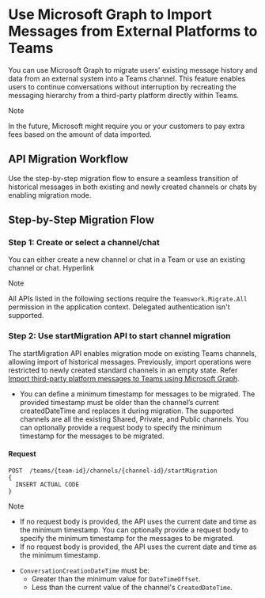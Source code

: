 
# Use Microsoft Graph to Import Messages from External Platforms to Teams

You can use Microsoft Graph to migrate users' existing message history and data from an external system into a Teams channel. This feature enables users to continue conversations without interruption by recreating the messaging hierarchy from a third-party platform directly within Teams.

> [!NOTE]
> In the future, Microsoft might require you or your customers to pay extra fees based on the amount of data imported.

## API Migration Workflow
Use the step-by-step migration flow to ensure a seamless transition of historical messages in both existing and newly created channels or chats by enabling migration mode.

## Step-by-Step Migration Flow
### Step 1: Create or select a channel/chat
You can either create a new channel or chat in a Team or use an existing channel or chat.<insert cross reference on creating a new channel> Hyperlink

> [!NOTE]
> All APIs listed in the following sections require the `Teamswork.Migrate.All` permission in the application context. Delegated authentication isn't supported.

### Step 2: Use startMigration API to start channel migration 
The startMigration API enables migration mode on existing Teams channels, allowing import of historical messages. Previously, import operations were restricted to newly created standard channels in an empty state. Refer [Import third-party platform messages to Teams using Microsoft Graph](#https://learn.microsoft.com/en-us/microsoftteams/platform/graph-api/import-messages/import-external-messages-to-teams).

* You can define a minimum timestamp for messages to be migrated. The provided timestamp must be older than the channel’s current createdDateTime and replaces it during migration. The supported channels are all the existing Shared, Private, and Public channels. You can optionally provide a request body to specify the minimum timestamp for the messages to be migrated.

#### Request

```http
POST  /teams/{team-id}/channels/{channel-id}/startMigration
{
  INSERT ACTUAL CODE
}
```
> [!NOTE]
> * If no request body is provided, the API uses the current date and time as the minimum timestamp.
You can optionally provide a request body to specify the minimum timestamp for the messages to be migrated.
> * If no request body is provided, the API uses the current date and time as the minimum timestamp.
> - `ConversationCreationDateTime` must be:
>   - Greater than the minimum value for `DateTimeOffset`.
>   - Less than the current value of the channel's `CreatedDateTime`.

